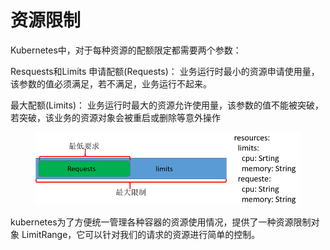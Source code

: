 # 资源限制

Kubernetes中，对于每种资源的配额限定都需要两个参数：

Resquests和Limits 申请配额(Requests)： 业务运行时最小的资源申请使用量，该参数的值必须满足，若不满足，业务运行不起来。&#x20;

最大配额(Limits)： 业务运行时最大的资源允许使用量，该参数的值不能被突破，若突破，该业务的资源对象会被重启或删除等意外操作

<figure><img src="../../../../.gitbook/assets/image (5) (1) (1) (1) (1) (1) (1).png" alt=""><figcaption></figcaption></figure>

kubernetes为了方便统一管理各种容器的资源使用情况，提供了一种资源限制对象 LimitRange，它可以针对我们的请求的资源进行简单的控制。
